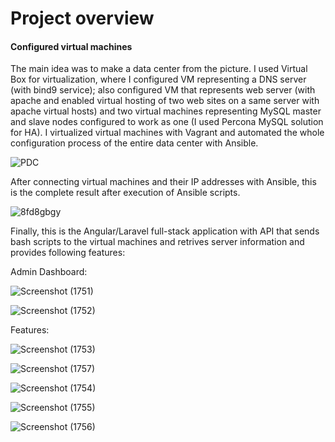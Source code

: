 <h1>Project overview</h1>

<h4>Configured virtual machines</h4>

The main idea was to make a data center from the picture. I used Virtual Box for virtualization, where I configured VM representing a DNS server (with bind9 service); 
also configured VM that represents web server (with apache and enabled virtual hosting of two web sites on a same server with apache virtual hosts) and two virtual machines
representing MySQL master and slave nodes configured to work as one (I used Percona MySQL solution for HA). I virtualized virtual machines with Vagrant and automated the whole 
configuration process of the entire data center with Ansible.

![PDC](https://github.com/user-attachments/assets/47c0f940-5935-4ea9-b064-0788677095bf)

After connecting virtual machines and their IP addresses with Ansible, this is the complete  result after execution of Ansible scripts. 

![8fd8gbgy](https://github.com/user-attachments/assets/a60a3957-2730-4a21-ac6a-3e8fec1a8fab)

Finally, this is the Angular/Laravel full-stack application with API that sends bash scripts to the virtual machines and retrives server information and provides following features:

Admin Dashboard:

![Screenshot (1751)](https://github.com/user-attachments/assets/e0a59c6a-8819-4d7f-9644-de57b60e2a5a)

![Screenshot (1752)](https://github.com/user-attachments/assets/2b76f020-d9ee-408e-b578-e77b3897b568)

Features:


![Screenshot (1753)](https://github.com/user-attachments/assets/57707d65-79bc-4508-b1a0-04427b5582bd)

![Screenshot (1757)](https://github.com/user-attachments/assets/64ea1097-c7a3-4ce4-bc32-b34cb5551188)

![Screenshot (1754)](https://github.com/user-attachments/assets/9f642b61-ec3f-4882-a428-0655b3885de9)

![Screenshot (1755)](https://github.com/user-attachments/assets/a0f87493-786a-4676-bbe8-81551b8ee0af)

![Screenshot (1756)](https://github.com/user-attachments/assets/d979341c-e57c-4729-a006-f06ae77893bc)









